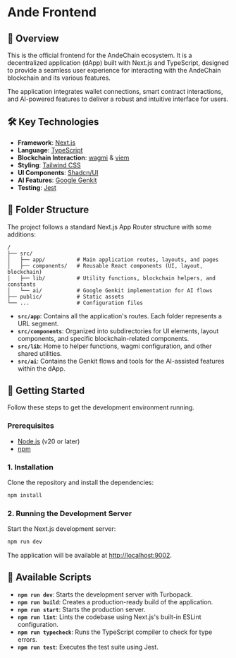 # Ande Frontend

## 🚀 Overview

This is the official frontend for the AndeChain ecosystem. It is a decentralized application (dApp) built with Next.js and TypeScript, designed to provide a seamless user experience for interacting with the AndeChain blockchain and its various features.

The application integrates wallet connections, smart contract interactions, and AI-powered features to deliver a robust and intuitive interface for users.

## 🛠️ Key Technologies

- **Framework**: [Next.js](https://nextjs.org/)
- **Language**: [TypeScript](https://www.typescriptlang.org/)
- **Blockchain Interaction**: [wagmi](https://wagmi.sh/) & [viem](https://viem.sh/)
- **Styling**: [Tailwind CSS](https://tailwindcss.com/)
- **UI Components**: [Shadcn/UI](https://ui.shadcn.com/)
- **AI Features**: [Google Genkit](https://firebase.google.com/docs/genkit)
- **Testing**: [Jest](https://jestjs.io/)

## 📂 Folder Structure

The project follows a standard Next.js App Router structure with some additions:

```
/
├── src/
│   ├── app/          # Main application routes, layouts, and pages
│   ├── components/   # Reusable React components (UI, layout, blockchain)
│   ├── lib/          # Utility functions, blockchain helpers, and constants
│   └── ai/           # Google Genkit implementation for AI flows
├── public/           # Static assets
└── ...               # Configuration files
```

- **`src/app`**: Contains all the application's routes. Each folder represents a URL segment.
- **`src/components`**: Organized into subdirectories for UI elements, layout components, and specific blockchain-related components.
- **`src/lib`**: Home to helper functions, wagmi configuration, and other shared utilities.
- **`src/ai`**: Contains the Genkit flows and tools for the AI-assisted features within the dApp.

## 🏁 Getting Started

Follow these steps to get the development environment running.

### Prerequisites

- [Node.js](https://nodejs.org/en/) (v20 or later)
- [npm](https://www.npmjs.com/)

### 1. Installation

Clone the repository and install the dependencies:

```bash
npm install
```

### 2. Running the Development Server

Start the Next.js development server:

```bash
npm run dev
```

The application will be available at [http://localhost:9002](http://localhost:9002).

## 📜 Available Scripts

- **`npm run dev`**: Starts the development server with Turbopack.
- **`npm run build`**: Creates a production-ready build of the application.
- **`npm run start`**: Starts the production server.
- **`npm run lint`**: Lints the codebase using Next.js's built-in ESLint configuration.
- **`npm run typecheck`**: Runs the TypeScript compiler to check for type errors.
- **`npm run test`**: Executes the test suite using Jest.